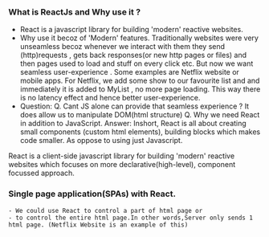 ### What is ReactJs and Why use it ?
- React is a javascript library for building 'modern' reactive websites.
- Why use it becoz of 'Modern' features.
	Traditionally websites were very unseamless becoz whenever we interact with them they send (http)requests , gets back responses(or new http pages or files) and then pages used to load and stuff on every click etc. 
	But now we want seamless user-experience . Some examples are Netflix website or mobile apps.
	For Netflix, we add some show to our favourite list and and immediately it is added to MyList , no more page loading.
	This way there is no latency effect and hence better user-experience.
- Question:
	Q. Cant JS alone can provide that seamless experience ? It does allow us to manipulate DOM(html structure)
	Q. Why we need React in addition to JavaScript.
	Answer: Inshort, React is all about creating small components (custom html elements), building blocks which makes code smaller. As oppose to using just Javascript.

React is a client-side javascript library for building 'modern' reactive websites which focuses on more declarative(high-level), component focussed approach.

### Single page application(SPAs) with React.
	- We could use React to control a part of html page or
	- to control the entire html page.In other words,Server only sends 1 html page. (Netflix Website is an example of this)
